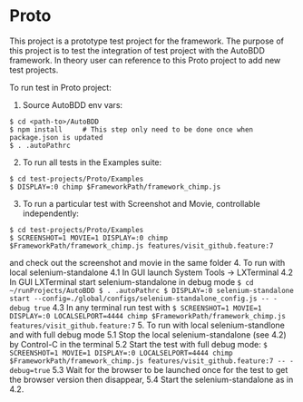 # Proto

This project is a prototype test project for the framework. The purpose of this project is to test the integration of test project with the AutoBDD framework. In theory user can reference to this Proto project to add new test projects.

To run test in Proto project:

1. Source AutoBDD env vars:
```
$ cd <path-to>/AutoBDD
$ npm install     # This step only need to be done once when package.json is updated
$ . .autoPathrc
```
2. To run all tests in the Examples suite:
```
$ cd test-projects/Proto/Examples
$ DISPLAY=:0 chimp $FrameworkPath/framework_chimp.js
```
3. To run a particular test with Screenshot and Movie, controllable independently:
```
$ cd test-projects/Proto/Examples
$ SCREENSHOT=1 MOVIE=1 DISPLAY=:0 chimp $FrameworkPath/framework_chimp.js features/visit_github.feature:7
```
and check out the screenshot and movie in the same folder
4. To run with local selenium-standalone
    4.1 In GUI launch System Tools -> LXTerminal
    4.2 In GUI LXTerminal start selenium-standalone in debug mode
    ```
    $ cd ~/runProjects/AutoBDD
    $ . .autoPathrc
    $ DISPLAY=:0 selenium-standalone start --config=./global/configs/selenium-standalone_config.js -- -debug true
    ```
    4.3 In any terminal run test with 
    ```
    $ SCREENSHOT=1 MOVIE=1 DISPLAY=:0 LOCALSELPORT=4444 chimp $FrameworkPath/framework_chimp.js features/visit_github.feature:7
    ```
5. To run with local selenium-standlone and with full debug mode
    5.1 Stop the local selenium-standalone (see 4.2) by Control-C in the terminal
    5.2 Start the test with full debug mode:
    ```
    $ SCREENSHOT=1 MOVIE=1 DISPLAY=:0 LOCALSELPORT=4444 chimp $FrameworkPath/framework_chimp.js features/visit_github.feature:7 -- -debug=true
    ```
    5.3 Wait for the browser to be launched once for the test to get the browser version then disappear,
    5.4 Start the selenium-standalone as in 4.2.
    